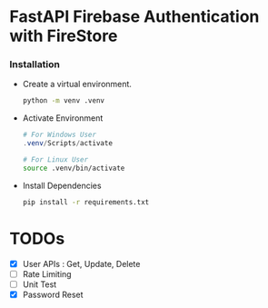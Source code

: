 # FastAPI Firebase Authentication with FireStore

### Installation

- Create a virtual environment.

  ```bash
  python -m venv .venv
  ```
- Activate Environment

  ```powershell
  # For Windows User
  .venv/Scripts/activate
  ```

  ```bash
  # For Linux User
  source .venv/bin/activate
  ```
- Install Dependencies

  ```bash
  pip install -r requirements.txt
  ```

# TODOs

* [X] User APIs :  Get, Update, Delete
* [ ] Rate Limiting
* [ ] Unit Test
* [X] Password Reset
